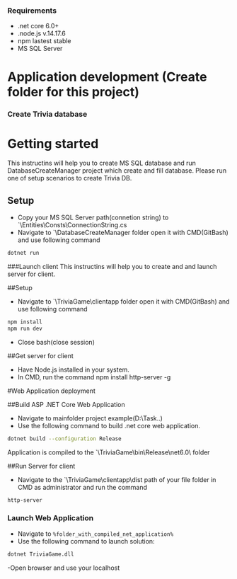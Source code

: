 ### Requirements
* .net core 6.0+
* .node.js v.14.17.6
* npm lastest stable
* MS SQL Server

# Application development (Create folder for this project)

### Create Trivia database

# Getting started
This instructins will help you to create MS SQL database and run DatabaseCreateManager project which create and fill database. Please run one of setup scenarios to create Trivia DB.

## Setup

- Copy your MS SQL Server path(connetion string) to `\Entities\Consts\ConnectionString.cs
- Navigate to `\DatabaseCreateManager folder open it with CMD(GitBash) and use following command

```bash command 
dotnet run
```

###Launch client 
This instructins will help you to create and and launch server for client.

##Setup 

- Navigate to `\TriviaGame\clientapp folder open it with CMD(GitBash) and use following command

```bash command 
npm install
npm run dev
```
- Close bash(close session)

##Get server for client
- Have Node.js installed in your system.
- In CMD, run the command npm install http-server -g

#Web Application deployment

##Build ASP .NET Core Web Application
- Navigate to mainfolder project example(D:\Task\..)
- Use the following command to build .net core web application.
```bash
dotnet build --configuration Release
```
Application is compiled to the `\TriviaGame\bin\Release\net6.0\ folder

##Run Server for client
- Navigate to the `\TriviaGame\clientapp\dist path of your file folder in CMD as administrator and run the command 

```bash
http-server
```
### Launch Web Application
- Navigate to `%folder_with_compiled_net_application%`
- Use the following command to launch solution:

```bash
dotnet TriviaGame.dll
```
-Open browser and use your localhost
